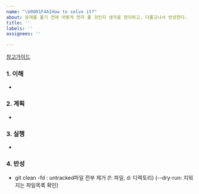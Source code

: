 ```yaml
---
name: "\U0001F4A1How to solve it?"
about: 문제를 풀기 전에 어떻게 먼저 풀 것인지 생각을 정리하고, 다풀고나서 반성한다.
title: ''
labels: ''
assignees: ''

---
```


[참고가이드](https://megaptera.notion.site/6-5f9b4105eb0748fd8f8baa631d92d6ea)

### 1. 이해
-

### 2. 계획
- 

### 3. 실행
- 

### 4. 반성
- git clean -fd : untracked파일 전부 제거 (f: 파일, d: 디렉토리) (--dry-run: 지워지는 파일목록 확인)
